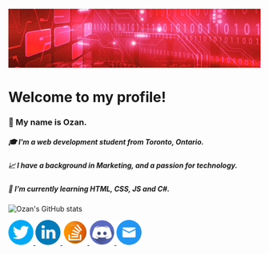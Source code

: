 ![hello!](ghbanner.png "github banner")

# Welcome to my profile!
<!--
Here are some ideas to get you started:
- 🔭 I’m currently working on ...
- 🌱 I’m currently learning ...
- 👯 I’m looking to collaborate on ...
- 🤔 I’m looking for help with ...
- 💬 Ask me about ...
- 📫 How to reach me: ...
- 😄 Pronouns: ...
- ⚡ Fun fact: ...
-->

### 👋 My name is Ozan.
##### 🎓 I'm a web development student from Toronto, Ontario.
##### 📈 I have a background in Marketing, and a passion for technology.
##### 🌱 I’m currently learning *HTML, CSS, JS and C#*.

![Ozan's GitHub stats](https://github-readme-stats.vercel.app/api?username=ozanls&show_icons=true&theme=transparent)

<a href="https://twitter.com/ozanls">
<img src="twitter.png" alt="Twitter" width="50" height="50">
</a>
<a href="https://www.linkedin.com/in/ozanlago">
<img src="linkedin.png" alt="LinkedIn" width="50" height="50">
</a>
<a href="https://stackoverflow.com/users/23215831/ozan">
<img src="stack-overflow.png" alt="StackOverflow" width="50" height="50">
</a>
<a href="https://discordapp.com/users/ozan.ls/">
<img src="discord.png" alt="Discord" width="50" height="50">
</a>
<a href="lago.ozan@gmail.com">
<img src="mail.png" alt="Email" width="50" height="50">
</a>

